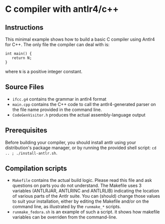 # C compiler with antlr4/c++

## Instructions

This minimal example shows how to build a basic C compiler using
Antlr4 for C++. The only file the compiler can deal with is:

```
int main() {
   return N;
}
```

where `N` is a positive integer constant.

## Source Files

- `ifcc.g4` contains the grammar in antlr4 format
- `main.cpp` contains the C++ code to call the antlr4-generated parser
  on the file name provided in the command line.
- `CodeGenVisitor.h` produces the actual assembly-language output

## Prerequisites

Before building your compiler, you should install antlr using your
distribution's package manager, or by running the provided shell
script: `cd  .. ; ./install-antlr.sh`.

## Compilation scripts

- `Makefile` contains the actual build logic. Please read this file
  and ask questions on parts you do not understand.
  The Makefile uses 3 variables (ANTLRJAR, ANTLRINC and ANTLRLIB)
  indicating the location of various parts of the Antlr suite.
  You can (should) change those values to suit your installation, either
  by editing the Makefile and/or on the command line, as illustrated
  by the `runmake_*` scripts.
- `runmake_fedora.sh` is an example of such a script. it shows how
  makefile variables can be overriden from the command-line.
